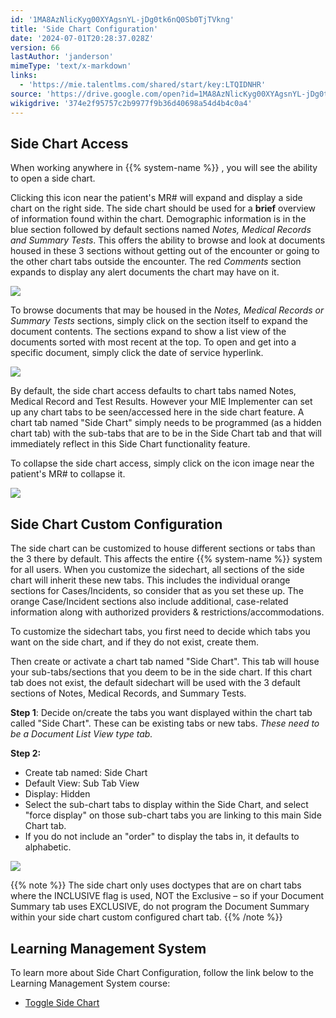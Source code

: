 ```yaml
---
id: '1MA8AzNlicKyg00XYAgsnYL-jDg0tk6nQ0Sb0TjTVkng'
title: 'Side Chart Configuration'
date: '2024-07-01T20:28:37.028Z'
version: 66
lastAuthor: 'janderson'
mimeType: 'text/x-markdown'
links:
  - 'https://mie.talentlms.com/shared/start/key:LTQIDNHR'
source: 'https://drive.google.com/open?id=1MA8AzNlicKyg00XYAgsnYL-jDg0tk6nQ0Sb0TjTVkng'
wikigdrive: '374e2f95757c2b9977f9b36d40698a54d4b4c0a4'
---
```

## Side Chart Access

When working anywhere in {{% system-name %}} , you will see the ability to open a side chart.

Clicking this icon near the patient's MR# will expand and display a side chart on the right side. The side chart should be used for a **brief** overview of information found within the chart. Demographic information is in the blue section followed by default sections named *Notes, Medical Records and Summary Tests*. This offers the ability to browse and look at documents housed in these 3 sections without getting out of the encounter or going to the other chart tabs outside the encounter. The red *Comments* section expands to display any alert documents the chart may have on it.

![](../side-chart-configuration.assets/a9d31a355f725fb9ca91a5e15c6c728f.png)

To browse documents that may be housed in the *Notes, Medical Records or Summary Tests* sections, simply click on the section itself to expand the document contents. The sections expand to show a list view of the documents sorted with most recent at the top. To open and get into a specific document, simply click the date of service hyperlink.

![](../side-chart-configuration.assets/f871bddc9435f24e3e1fb8e6f384cf6d.png)

By default, the side chart access defaults to chart tabs named Notes, Medical Record and Test Results. However your MIE Implementer can set up any chart tabs to be seen/accessed here in the side chart feature. A chart tab named "Side Chart" simply needs to be programmed (as a hidden chart tab) with the sub-tabs that are to be in the Side Chart tab and that will immediately reflect in this Side Chart functionality feature.

To collapse the side chart access, simply click on the icon image near the patient's MR# to collapse it.

![](../side-chart-configuration.assets/366f7a86aa2b2b890424825e1e5058a2.png)

## Side Chart Custom Configuration

The side chart can be customized to house different sections or tabs than the 3 there by default. This affects the entire {{% system-name %}} system for all users. When you customize the sidechart, all sections of the side chart will inherit these new tabs. This includes the individual orange sections for Cases/Incidents, so consider that as you set these up. The orange Case/Incident sections also include additional, case-related information along with authorized providers & restrictions/accommodations.

To customize the sidechart tabs, you first need to decide which tabs you want on the side chart, and if they do not exist, create them.

Then create or activate a chart tab named "Side Chart". This tab will house your sub-tabs/sections that you deem to be in the side chart. If this chart tab does not exist, the default sidechart will be used with the 3 default sections of Notes, Medical Records, and Summary Tests.

**Step 1**: Decide on/create the tabs you want displayed within the chart tab called "Side Chart". These can be existing tabs or new tabs. *These need to be a Document List View type tab.*

**Step 2:**

* Create tab named: Side Chart
* Default View: Sub Tab View
* Display: Hidden
* Select the sub-chart tabs to display within the Side Chart, and select "force display" on those sub-chart tabs you are linking to this main Side Chart tab.
* If you do not include an "order" to display the tabs in, it defaults to alphabetic.

![](../side-chart-configuration.assets/68a2e55a96a3b9124e104f762fdcff0e.png)

{{% note %}}
The side chart only uses doctypes that are on chart tabs where the INCLUSIVE flag is used, NOT the Exclusive – so if your Document Summary tab uses EXCLUSIVE, do not program the Document Summary within your side chart custom configured chart tab.
{{% /note %}}

## Learning Management System

To learn more about Side Chart Configuration, follow the link below to the Learning Management System course:

* [Toggle Side Chart](https://mie.talentlms.com/shared/start/key:LTQIDNHR)
